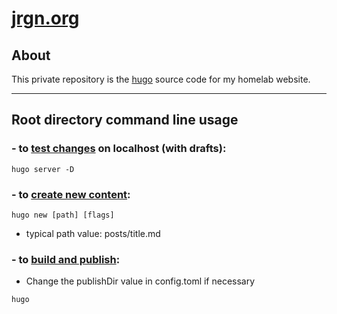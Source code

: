 # [jrgn.org](https://jrgn.org)

## About

This private repository is the [hugo](https://gohugo.io/) source code for my homelab website.

---

## Root directory command line usage

### - to [test changes](https://gohugo.io/commands/hugo_server/) on localhost (with drafts):

```pwsh
hugo server -D
```

### - to [create new content](https://gohugo.io/commands/hugo_new/):

```pwsh
hugo new [path] [flags]
```

- typical path value: posts/title.md

### - to [build and publish](https://gohugo.io/commands/hugo/):

- Change the publishDir value in config.toml if necessary

```pwsh
hugo
```
